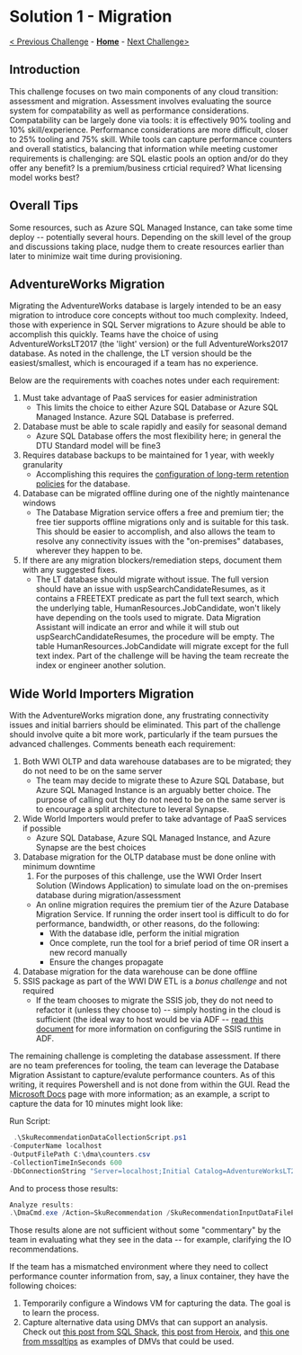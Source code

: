 # Solution 1 - Migration

[< Previous Challenge](./Solution00.md) - **[Home](../README.md)** - [Next Challenge>](./Solution02.md)

## Introduction

This challenge focuses on two main components of any cloud transition: assessment and migration. Assessment involves evaluating the source system for compatability as well as performance considerations. Compatability can be largely done via tools: it is effectively 90% tooling and 10% skill/experience. Performance considerations are more difficult, closer to 25% tooling and 75% skill. While tools can capture performance counters and overall statistics, balancing that information while meeting customer requirements is challenging: are SQL elastic pools an option and/or do they offer any benefit? Is a premium/business crticial required? What licensing model works best?

## Overall Tips

Some resources, such as Azure SQL Managed Instance, can take some time deploy -- potentially several hours. Depending on the skill level of the group and discussions taking place, nudge them to create resources earlier than later to minimize wait time during provisioning.

## AdventureWorks Migration

Migrating the AdventureWorks database is largely intended to be an easy migration to introduce core concepts without too much complexity. Indeed, those with experience in SQL Server migrations to Azure should be able to accomplish this quickly. Teams have the choice of using AdventureWorksLT2017 (the 'light' version) or the full AdventureWorks2017 database. As noted in the challenge, the LT version should be the easiest/smallest, which is encouraged if a team has no experience.

Below are the requirements with coaches notes under each requirement:

1. Must take advantage of PaaS services for easier administration
    * This limits the choice to either Azure SQL Database or Azure SQL Managed Instance.  Azure SQL Database is preferred.
1. Database must be able to scale rapidly and easily for seasonal demand
    * Azure SQL Database offers the most flexibility here; in general the DTU Standard model will be fine3
1. Requires database backups to be maintained for 1 year, with weekly granularity
    * Accomplishing this requires the [configuration of long-term retention policies](https://docs.microsoft.com/en-us/azure/azure-sql/database/long-term-backup-retention-configure) for the database.
1. Database can be migrated offline during one of the nightly maintenance windows
    * The Database Migration service offers a free and premium tier; the free tier supports offline migrations only and is suitable for this task. This should be easier to accomplish, and also allows the team to resolve any connectivity issues with the "on-premises" databases, wherever they happen to be.
1. If there are any migration blockers/remediation steps, document them with any suggested fixes.
    * The LT database should migrate without issue. The full version should have an issue with uspSearchCandidateResumes, as it contains a FREETEXT predicate as part the full text search, which the underlying table, HumanResources.JobCandidate, won't likely have depending on the tools used to migrate. Data Migration Assistant will indicate an error and while it will stub out uspSearchCandidateResumes, the procedure will be empty. The table HumanResources.JobCandidate will migrate except for the full text index. Part of the challenge will be having the team recreate the index or engineer another solution.

## Wide World Importers Migration

With the AdventureWorks migration done, any frustrating connectivity issues and initial barriers should be eliminated. This part of the challenge should involve quite a bit more work, particularly if the team pursues the advanced challenges. Comments beneath each requirement:

1. Both WWI OLTP and data warehouse databases are to be migrated; they do not need to be on the same server
    * The team may decide to migrate these to Azure SQL Database, but Azure SQL Managed Instance is an arguably better choice. The purpose of calling out they do not need to be on the same server is to encourage a split architecture to leveral Synapse.
1. Wide World Importers would prefer to take advantage of PaaS services if possible
    * Azure SQL Database, Azure SQL Managed Instance, and Azure Synapse are the best choices
1. Database migration for the OLTP database must be done online with minimum downtime
    1. For the purposes of this challenge, use the WWI Order Insert Solution (Windows Application) to simulate load on the on-premises database during migration/assessment
    * An online migration requires the premium tier of the Azure Database Migration Service. If running the order insert tool is difficult to do for performance, bandwidth, or other reasons, do the following:
        * With the database idle, perform the initial migration
        * Once complete, run the tool for a brief period of time OR insert a new record manually
        * Ensure the changes propagate 
1. Database migration for the data warehouse can be done offline
1. SSIS package as part of the WWI DW ETL is a *bonus challenge* and not required
    * If the team chooses to migrate the SSIS job, they do not need to refactor it (unless they choose to) -- simply hosting in the cloud is sufficient (the ideal way to host would be via ADF -- [read this document](https://docs.microsoft.com/en-us/azure/data-factory/tutorial-deploy-ssis-packages-azure) for more information on configuring the SSIS runtime in ADF.

The remaining challenge is completing the database assessment. If there are no team preferences for tooling, the team can leverage the Database Migration Assistant to capture/evalute performance counters. As of this writing, it requires Powershell and is not done from within the GUI. Read the [Microsoft Docs](https://docs.microsoft.com/en-us/sql/dma/dma-sku-recommend-sql-db?view=sql-server-ver15) page with more information; as an example, a script to capture the data for 10 minutes might look like:

Run Script:
```powershell
 .\SkuRecommendationDataCollectionScript.ps1 
-ComputerName localhost
-OutputFilePath C:\dma\counters.csv 
-CollectionTimeInSeconds 600 
-DbConnectionString "Server=localhost;Initial Catalog=AdventureWorksLT2017;Integrated Security=SSPI;"
```

And to process those results:

```powershell
Analyze results:
.\DmaCmd.exe /Action=SkuRecommendation /SkuRecommendationInputDataFilePath="c:\dma\counters.csv" /SkuRecommendationTsvOutputResultsFilePath="c:\dma\prices.tsv" /SkuRecommendationJsonOutputResultsFilePath="C:\dma\prices.json” /SkuRecommendationOutputResultsFilePath="C:\dma\prices.html" /SkuRecommendationPreventPriceRefresh=true
```

Those results alone are not sufficient without some "commentary" by the team in evaluating what they see in the data -- for example, clarifying the IO recommendations. 

If the team has a mismatched environment where they need to collect performance counter information from, say, a linux container, they have the following choices:
1. Temporarily configure a Windows VM for capturing the data. The goal is to learn the process.
2. Capture alternative data using DMVs that can support an analysis. Check out [this post from SQL Shack](https://www.sqlshack.com/top-8-new-enhanced-sql-server-2017-dmvs-dmfs-dbas/), [this post from Heroix](https://blog.heroix.com/blog/sql-server-cpu-dmv-queries), and [this one from mssqltips](https://www.mssqltips.com/sqlservertutorial/273/dynamic-management-views/) as examples of DMVs that could be used.

